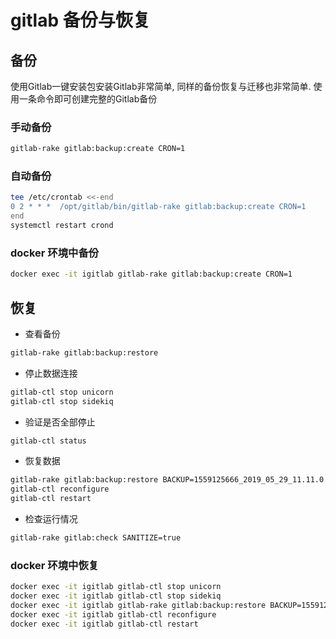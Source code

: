 # gitlab 备份与恢复

## 备份

使用Gitlab一键安装包安装Gitlab非常简单, 同样的备份恢复与迁移也非常简单. 使用一条命令即可创建完整的Gitlab备份

### 手动备份

```bash
gitlab-rake gitlab:backup:create CRON=1
```

### 自动备份

```bash
tee /etc/crontab <<-end
0 2 * * *  /opt/gitlab/bin/gitlab-rake gitlab:backup:create CRON=1
end
systemctl restart crond
```

### docker 环境中备份

```bash
docker exec -it igitlab gitlab-rake gitlab:backup:create CRON=1
```

## 恢复

- 查看备份

```bash
gitlab-rake gitlab:backup:restore
```

- 停止数据连接

```bash
gitlab-ctl stop unicorn
gitlab-ctl stop sidekiq
```

- 验证是否全部停止

```bash
gitlab-ctl status
```

- 恢复数据

```bash
gitlab-rake gitlab:backup:restore BACKUP=1559125666_2019_05_29_11.11.0
gitlab-ctl reconfigure
gitlab-ctl restart
```

- 检查运行情况

```bash
gitlab-rake gitlab:check SANITIZE=true
```

### docker 环境中恢复

```bash
docker exec -it igitlab gitlab-ctl stop unicorn
docker exec -it igitlab gitlab-ctl stop sidekiq
docker exec -it igitlab gitlab-rake gitlab:backup:restore BACKUP=1559125666_2019_05_29_11.11.0
docker exec -it igitlab gitlab-ctl reconfigure
docker exec -it igitlab gitlab-ctl restart
```